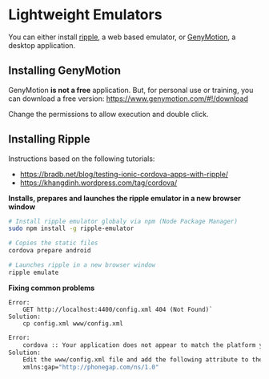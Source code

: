 # Lightweight Emulators

You can either install [ripple](https://www.npmjs.com/package/ripple-emulator), a web based emulator, or [GenyMotion](https://www.genymotion.com/), a desktop application.

## Installing GenyMotion

GenyMotion **is not a free** application. But, for personal use or training, you can download a free version:
https://www.genymotion.com/#!/download

Change the permissions to allow execution and double click.

## Installing Ripple

Instructions based on the following tutorials:
* https://bradb.net/blog/testing-ionic-cordova-apps-with-ripple/
* https://khangdinh.wordpress.com/tag/cordova/

**Installs, prepares and launches the ripple emulator in a new browser window**
```bash
# Install ripple emulator globaly via npm (Node Package Manager)
sudo npm install -g ripple-emulator

# Copies the static files
cordova prepare android

# Launches ripple in a new browser window
ripple emulate
```

**Fixing common problems**
```plaintext
Error:
    GET http://localhost:4400/config.xml 404 (Not Found)`
Solution:
    cp config.xml www/config.xml
```

```bash
Error:
    cordova :: Your application does not appear to match the platform you have selected. The version number in your configuration might not match the selected platform version or your configuration file has errors in it.
Solution:
    Edit the www/config.xml file and add the following attribute to the widget node:
    xmlns:gap="http://phonegap.com/ns/1.0"
```
